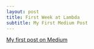 ```yaml
---
layout: post
title: First Week at Lambda
subtitle: My First Medium Post
---
```


[My first post on Medium](https://medium.com/@samuelhepner03/first-week-at-lambda-school-9de8de06a736)
